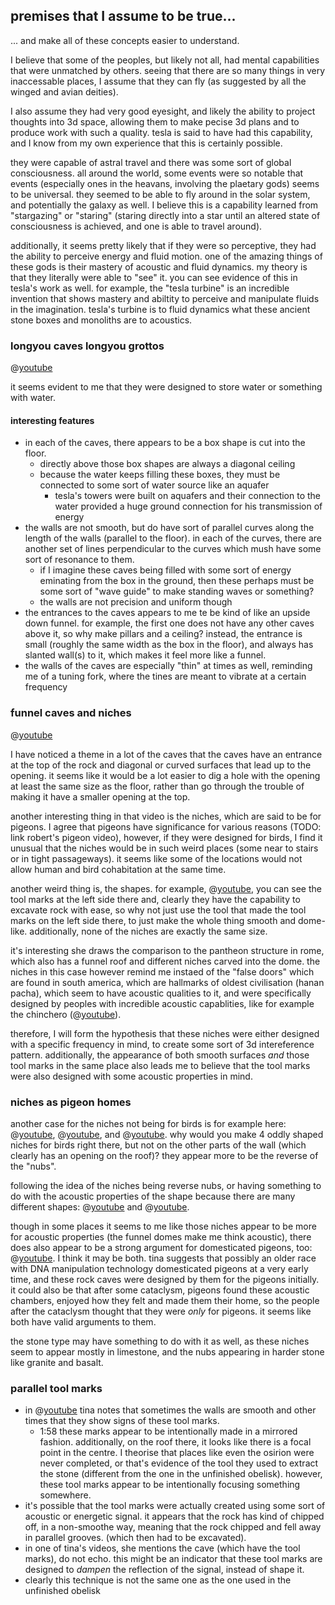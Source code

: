 ## premises that I assume to be true...
... and make all of these concepts easier to understand.

I believe that some of the peoples, but likely not all, had mental capabilities that were unmatched by others. seeing that there are so many things in very inaccessable places, I assume that they can fly (as suggested by all the winged and avian deities).

I also assume they had very good eyesight, and likely the ability to project thoughts into 3d space, allowing them to make pecise 3d plans and to produce work with such a quality. tesla is said to have had this capability, and I know from my own experience that this is certainly possible.

they were capable of astral travel and there was some sort of global consciousness. all around the world, some events were so notable that events (especially ones in the heavans, involving the plaetary gods) seems to be universal. they seemed to be able to fly around in the solar system, and potentially the galaxy as well. I believe this is a capability learned from "stargazing" or "staring" (staring directly into a star until an altered state of consciousness is achieved, and one is able to travel around).

additionally, it seems pretty likely that if they were so perceptive, they had the ability to perceive energy and fluid motion. one of the amazing things of these gods is their mastery of acoustic and fluid dynamics. my theory is that they literally were able to "see" it. you can see evidence of this in tesla's work as well. for example, the "tesla turbine" is an incredible invention that shows mastery and abiltity to perceive and manipulate fluids in the imagination. tesla's turbine is to fluid dynamics what these ancient stone boxes and monoliths are to acoustics.

### longyou caves longyou grottos

@[youtube](https://www.youtube.com/watch?v=VVJTCaBsUHs)

it seems evident to me that they were designed to store water or something with water.

#### interesting features

- in each of the caves, there appears to be a box shape is cut into the floor.
  - directly above those box shapes are always a diagonal ceiling
  - because the water keeps filling these boxes, they must be connected to some sort of water source like an aquafer
    - tesla's towers were built on aquafers and their connection to the water provided a huge ground connection for his transmission of energy
- the walls are not smooth, but do have sort of parallel curves along the length of the walls (parallel to the floor). in each of the curves, there are another set of lines perpendicular to the curves which mush have some sort of resonance to them.
  - if I imagine these caves being filled with some sort of energy eminating from the box in the ground, then these perhaps must be some sort of "wave guide" to make standing waves or something?
  - the walls are not precision and uniform though
- the entrances to the caves appears to me te be kind of like an upside down funnel. for example, the first one does not have any other caves above it, so why make pillars and a ceiling? instead, the entrance is small (roughly the same width as the box in the floor), and always has slanted wall(s) to it, which makes it feel more like a funnel.
- the walls of the caves are especially "thin" at times as well, reminding me of a tuning fork, where the tines are meant to vibrate at a certain frequency

### funnel caves and niches

@[youtube](https://www.youtube.com/watch?v=XX65jt3sKYc)

I have noticed a theme in a lot of the caves that the caves have an entrance at the top of the rock and diagonal or curved surfaces that lead up to the opening. it seems like it would be a lot easier to dig a hole with the opening at least the same size as the floor, rather than go through the trouble of making it have a smaller opening at the top.

another interesting thing in that video is the niches, which are said to be for pigeons. I agree that pigeons have significance for various reasons (TODO: link robert's pigeon video), however, if they were designed for birds, I find it unusual that the niches would be in such weird places (some near to stairs or in tight passageways). it seems like some of the locations would not allow human and bird cohabitation at the same time.

another weird thing is, the shapes. for example, @[youtube](https://youtu.be/XX65jt3sKYc?t=481), you can see the tool marks at the left side there and, clearly they have the capability to excavate rock with ease, so why not just use the tool that made the tool marks on the left side there, to just make the whole thing smooth and dome-like. additionally, none of the niches are exactly the same size.

it's interesting she draws the comparison to the pantheon structure in rome, which also has a funnel roof and different niches carved into the dome. the niches in this case however remind me instaed of the "false doors" which are found in south america, which are hallmarks of oldest civilisation (hanan pacha), which seem to have acoustic qualities to it, and were specifically designed by peoples with incredible acoustic capablities, like for example the chinchero (@[youtube](https://www.youtube.com/watch?v=CpzBn5IAkHA)).

therefore, I will form the hypothesis that these niches were either designed with a specific frequency in mind, to create some sort of 3d intereference pattern. additionally, the appearance of both smooth surfaces *and* those tool marks in the same place also leads me to believe that the tool marks were also designed with some acoustic properties in mind.

### niches as pigeon homes

another case for the niches not being for birds is for example here: @[youtube](https://youtu.be/XX65jt3sKYc?t=436), @[youtube](https://youtu.be/XX65jt3sKYc?t=554), and @[youtube](https://youtu.be/XX65jt3sKYc?t=450). why would you make 4 oddly shaped niches for birds right there, but not on the other parts of the wall (which clearly has an opening on the roof)? they appear more to be the reverse of the "nubs".

following the idea of the niches being reverse nubs, or having something to do with the acoustic properties of the shape because there are many different shapes: @[youtube](https://youtu.be/XX65jt3sKYc?t=447) and @[youtube](https://youtu.be/XX65jt3sKYc?t=457).

though in some places it seems to me like those niches appear to be more for acoustic properties (the funnel domes make me think acoustic), there does also appear to be a strong argument for domesticated pigeons, too: @[youtube](https://youtu.be/XX65jt3sKYc?t=524). I think it may be both. tina suggests that possibly an older race with DNA manipulation technology domesticated pigeons at a very early time, and these rock caves were designed by them for the pigeons initially. it could also be that after some cataclysm, pigeons found these acoustic chambers, enjoyed how they felt and made them their home, so the people after the cataclysm thought that they were *only* for pigeons. it seems like both have valid arguments to them.

the stone type may have something to do with it as well, as these niches seem to appear mostly in limestone, and the nubs appearing in harder stone like granite and basalt.


### parallel tool marks

- in @[youtube](https://www.youtube.com/watch?v=r0kKrr4Q0fU) tina notes that sometimes the walls are smooth and other times that they show signs of these tool marks.
  - 1:58 these marks appear to be intentionally made in a mirrored fashion. additionally, on the roof there, it looks like there is a focal point in the centre. I theorise that places like even the osirion were never completed, or that's evidence of the tool they used to extract the stone (different from the one in the unfinished obelisk). however, these tool marks appear to be intentionally focusing something somewhere.
- it's possible that the tool marks were actually created using some sort of acoustic or energetic signal. it appears that the rock has kind of chipped off, in a non-smoothe way, meaning that the rock chipped and fell away in parallel grooves. (which then had to be excavated).
- in one of tina's videos, she mentions the cave (which have the tool marks), do not echo. this might be an indicator that these tool marks are designed to *dampen* the reflection of the signal, instead of shape it.
- clearly this technique is not the same one as the one used in the unfinished obelisk
